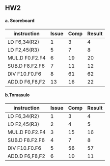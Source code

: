 ## HW2

#### a. Scoreboard

| instruction    | Issue | Comp | Result |
| -------------- | ----- | ---- | ------ |
| LD F6,34(R2)   | 1     | 3    | 4      |
| LD F2,45(R3)   | 5     | 7    | 8      |
| MUL.D F0.F2.F4 | 6     | 19   | 20     |
| SUB.D F8.F2.F6 | 7     | 11   | 12     |
| DIV F10.F0.F6  | 8     | 61   | 62     |
| ADD.D F6,F8,F2 | 13    | 16   | 22     |

#### b.Tomasulo

| instruction    | Issue | Comp | Result |
| -------------- | ----- | ---- | ------ |
| LD F6,34(R2)   | 1     | 3    | 4      |
| LD F2,45(R3)   | 2     | 4    | 5      |
| MUL.D F0.F2.F4 | 3     | 15   | 16     |
| SUB.D F8.F2.F6 | 4     | 7    | 8      |
| DIV F10.F0.F6  | 5     | 56   | 57     |
| ADD.D F6,F8,F2 | 6     | 10   | 11     |

